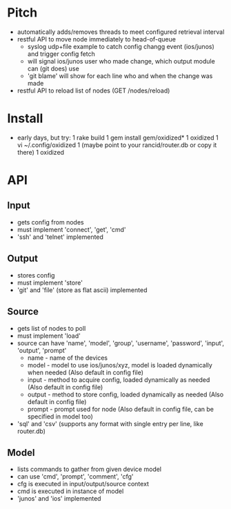 # Pitch
 * automatically adds/removes threads to meet configured retrieval interval
 * restful API to move node immediately to head-of-queue 
   * syslog udp+file example to catch config changg event (ios/junos) and trigger config fetch
   * will signal ios/junos user who made change, which output module can (git does) use
   * 'git blame' will show for each line who and when the change was made
 * restful API to reload list of nodes (GET /nodes/reload)

# Install
 * early days, but try:
    1 rake build
    1 gem install gem/oxidized*
    1 oxidized
    1 vi ~/.config/oxidized
    1 (maybe point to your rancid/router.db or copy it there)
    1 oxidized

# API
## Input
 * gets config from nodes
 * must implement 'connect', 'get', 'cmd'
 * 'ssh' and 'telnet' implemented

## Output
 * stores config
 * must implement 'store'
 * 'git' and 'file' (store as flat ascii) implemented

## Source
 * gets list of nodes to poll
 * must implement 'load'
 * source can have 'name', 'model', 'group', 'username', 'password', 'input', 'output', 'prompt'
   * name - name of the devices
   * model - model to use ios/junos/xyz, model is loaded dynamically when needed (Also default in config file)
   * input - method to acquire config, loaded dynamically as needed (Also default in config file)
   * output - method to store config, loaded dynamically as needed (Also default in config file)
   * prompt - prompt used for node (Also default in config file, can be specified in model too)
 * 'sql' and 'csv' (supports any format with single entry per line, like router.db)

## Model
 * lists commands to gather from given device model
 * can use 'cmd', 'prompt', 'comment', 'cfg'
 * cfg is executed in input/output/source context
 * cmd is executed in instance of model
 * 'junos' and 'ios' implemented
